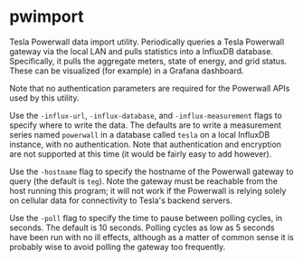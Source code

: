 pwimport
========

Tesla Powerwall data import utility.  Periodically queries a Tesla
Powerwall gateway via the local LAN and pulls statistics into a
InfluxDB database.  Specifically, it pulls the aggregate meters, state
of energy, and grid status.  These can be visualized (for example) in
a Grafana dashboard.

Note that no authentication parameters are required for the Powerwall
APIs used by this utility.

Use the `-influx-url`, `-influx-database`, and `-influx-measurement`
flags to specify where to write the data.  The defaults are to write a
measurement series named `powerwall` in a database called `tesla` on a
local InfluxDB instance, with no authentication.  Note that
authentication and encryption are not supported at this time (it would
be fairly easy to add however).

Use the `-hostname` flag to specify the hostname of the Powerwall
gateway to query (the default is `teg`).  Note the gateway must be
reachable from the host running this program; it will not work if the
Powerwall is relying solely on cellular data for connectivity to
Tesla's backend servers.

Use the `-poll` flag to specify the time to pause between polling
cycles, in seconds.  The default is 10 seconds.  Polling cycles as low
as 5 seconds have been run with no ill effects, although as a matter
of common sense it is probably wise to avoid polling the gateway too
frequently.

